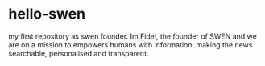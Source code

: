 # hello-swen
my first repository as swen founder.
Im Fidel, the founder of SWEN and we are on a mission to empowers humans with information, making the news searchable, personalised and transparent. 
